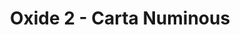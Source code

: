 --- 
title: "Oxide 2 - Carta Numinous"
publishdate: "2019-4-16T16:48:46+02:00"
src: "https://365manga.net/manga/oxide-2-carta-numinous"
image: "https://data.365manga.net/images/thumbnails/24093-oxide-2-carta-numinous.jpg"
description: "The Second Works (Magna Carta) This is just a partial."
---